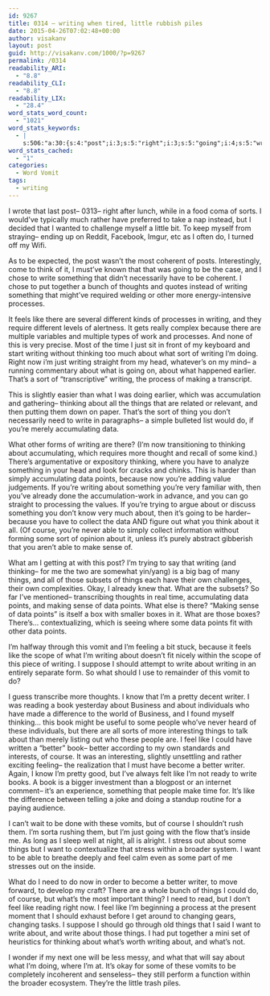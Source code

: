 ```yaml
---
id: 9267
title: 0314 – writing when tired, little rubbish piles
date: 2015-04-26T07:02:48+00:00
author: visakanv
layout: post
guid: http://visakanv.com/1000/?p=9267
permalink: /0314
readability_ARI:
  - "8.8"
readability_CLI:
  - "8.8"
readability_LIX:
  - "28.4"
word_stats_word_count:
  - "1021"
word_stats_keywords:
  - |
    s:506:"a:30:{s:4:"post";i:3;s:5:"right";i:3;s:5:"going";i:4;s:5:"write";i:6;s:8:"thoughts";i:3;s:7:"writing";i:13;s:9:"processes";i:3;s:4:"like";i:7;s:7:"because";i:4;s:4:"time";i:3;s:4:"just";i:3;s:8:"thinking";i:7;s:4:"sort";i:4;s:6:"making";i:3;s:6:"things";i:8;s:4:"need";i:3;s:12:"accumulating";i:4;s:4:"data";i:8;s:6:"points";i:6;s:4:"know";i:3;s:6:"course";i:4;s:4:"able";i:3;s:5:"sense";i:3;s:6:"writer";i:3;s:4:"book";i:4;s:6:"people";i:3;s:4:"feel";i:4;s:6:"better";i:4;s:4:"want";i:3;s:6:"what's";i:3;}";
word_stats_cached:
  - "1"
categories:
  - Word Vomit
tags:
  - writing
---
```

I wrote that last post– 0313– right after lunch, while in a food coma of sorts. I would&#8217;ve typically much rather have preferred to take a nap instead, but I decided that I wanted to challenge myself a little bit. To keep myself from straying– ending up on Reddit, Facebook, Imgur, etc as I often do, I turned off my Wifi.

As to be expected, the post wasn&#8217;t the most coherent of posts. Interestingly, come to think of it, I must&#8217;ve known that that was going to be the case, and I chose to write something that didn&#8217;t necessarily have to be coherent. I chose to put together a bunch of thoughts and quotes instead of writing something that might&#8217;ve required welding or other more energy-intensive processes.

It feels like there are several different kinds of processes in writing, and they require different levels of alertness. It gets really complex because there are multiple variables and multiple types of work and processes. And none of this is very precise. Most of the time I just sit in front of my keyboard and start writing without thinking too much about what sort of writing I&#8217;m doing. Right now i&#8217;m just writing straight from my head, whatever&#8217;s on my mind– a running commentary about what is going on, about what happened earlier. That&#8217;s a sort of &#8220;transcriptive&#8221; writing, the process of making a transcript.

This is slightly easier than what I was doing earlier, which was accumulation and gathering– thinking about all the things that are related or relevant, and then putting them down on paper. That&#8217;s the sort of thing you don&#8217;t necessarily need to write in paragraphs– a simple bulleted list would do, if you&#8217;re merely accumulating data.

What other forms of writing are there? (I&#8217;m now transitioning to thinking about accumulating, which requires more thought and recall of some kind.) There&#8217;s argumentative or expository thinking, where you have to analyze something in your head and look for cracks and chinks. This is harder than simply accumulating data points, because now you&#8217;re adding value judgements. If you&#8217;re writing about something you&#8217;re very familiar with, then you&#8217;ve already done the accumulation-work in advance, and you can go straight to processing the values. If you&#8217;re trying to argue about or discuss something you don&#8217;t know very much about, then it&#8217;s going to be harder– because you have to collect the data AND figure out what you think about it all. (Of course, you&#8217;re never able to simply collect information without forming some sort of opinion about it, unless it&#8217;s purely abstract gibberish that you aren&#8217;t able to make sense of.

What am I getting at with this post? I&#8217;m trying to say that writing (and thinking– for me the two are somewhat yin/yang) is a big bag of many things, and all of those subsets of things each have their own challenges, their own complexities. Okay, I already knew that. What are the subsets? So far I&#8217;ve mentioned– transcribing thoughts in real time, accumulating data points, and making sense of data points. What else is there? &#8220;Making sense of data points&#8221; is itself a box with smaller boxes in it. What are those boxes? There&#8217;s&#8230; contextualizing, which is seeing where some data points fit with other data points.

I&#8217;m halfway through this vomit and I&#8217;m feeling a bit stuck, because it feels like the scope of what I&#8217;m writing about doesn&#8217;t fit nicely within the scope of this piece of writing. I suppose I should attempt to write about writing in an entirely separate form. So what should I use to remainder of this vomit to do?

I guess transcribe more thoughts. I know that I&#8217;m a pretty decent writer. I was reading a book yesterday about Business and about individuals who have made a difference to the world of Business, and I found myself thinking&#8230; this book might be useful to some people who&#8217;ve never heard of these individuals, but there are all sorts of more interesting things to talk about than merely listing out who these people are. I feel like I could have written a &#8220;better&#8221; book– better according to my own standards and interests, of course. It was an interesting, slightly unsettling and rather exciting feeling– the realization that I must have become a better writer. Again, I know I&#8217;m pretty good, but I&#8217;ve always felt like I&#8217;m not ready to write books. A book is a bigger investment than a blogpost or an internet comment– it&#8217;s an experience, something that people make time for. It&#8217;s like the difference between telling a joke and doing a standup routine for a paying audience.

I can&#8217;t wait to be done with these vomits, but of course I shouldn&#8217;t rush them. I&#8217;m sorta rushing them, but I&#8217;m just going with the flow that&#8217;s inside me. As long as I sleep well at night, all is alright. I stress out about some things but I want to contextualize that stress within a broader system. I want to be able to breathe deeply and feel calm even as some part of me stresses out on the inside.

What do I need to do now in order to become a better writer, to move forward, to develop my craft? There are a whole bunch of things I could do, of course, but what&#8217;s the most important thing? I need to read, but I don&#8217;t feel like reading right now. I feel like I&#8217;m beginning a process at the present moment that I should exhaust before I get around to changing gears, changing tasks. I suppose I should go through old things that I said I want to write about, and write about those things. I had put together a mini set of heuristics for thinking about what&#8217;s worth writing about, and what&#8217;s not.

I wonder if my next one will be less messy, and what that will say about what I&#8217;m doing, where I&#8217;m at. It&#8217;s okay for some of these vomits to be completely incoherent and senseless– they still perform a function within the broader ecosystem. They&#8217;re the little trash piles.
